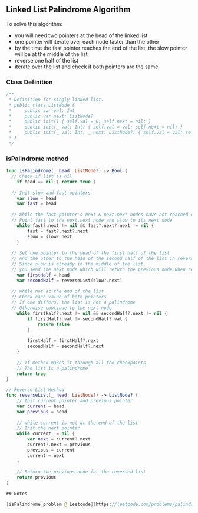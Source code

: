 ## Linked List Palindrome Algorithm

To solve this algorithm:
- you will need two pointers at the head of the linked list
- one pointer will iterate over each node faster than the other
- by the time the fast pointer reaches the end of the list, the slow pointer will be at the middle of the list
- reverse one half of the list
- iterate over the list and check if both pointers are the same

### Class Definition
```swift
/**
 * Definition for singly-linked list.
 * public class ListNode {
 *     public var val: Int
 *     public var next: ListNode?
 *     public init() { self.val = 0; self.next = nil; }
 *     public init(_ val: Int) { self.val = val; self.next = nil; }
 *     public init(_ val: Int, _ next: ListNode?) { self.val = val; self.next = next; }
 * }
 */
```

### isPalindrome method

```swift
func isPalindrome(_ head: ListNode?) -> Bool {
  // Check if list is nil
    if head == nil { return true }
  
  // Init slow and fast pointers
    var slow = head
    var fast = head
  
  // While the fast pointer's next & next.next nodes have not reached end of the list, iterate through list
  // Point fast to the next.next node and slow to its next node
    while fast?.next != nil && fast?.next?.next != nil {
        fast = fast?.next?.next
        slow = slow?.next
    }
  
  // Set one pointer to the head of the first half of the list
  // And the other to the head of the second half of the list in reversed order
  // Since slow is already in the middle of the list, 
  // you send the next node which will return the previous node when reversed.
    var firstHalf = head
    var secondHalf = reverseList(slow?.next)
  
  // While not at the end of the list
  // Check each value of both pointers
  // If one differs, the list is not a palindrome
  // Otherwise continue to the next node
    while firstHalf?.next != nil && secondHalf?.next != nil {
        if firstHalf?.val != secondHalf?.val {
            return false
        }
          
        firstHalf = firstHalf?.next
        secondHalf = secondHalf?.next
    }
  
    // If method makes it through all the checkpoints
    // The list is a palindrome
    return true
}

// Reverse List Method
func reverseList(_ head: ListNode?) -> ListNode? {
    // Init current pointer and previous pointer
    var current = head
    var previous = head
    
    // while current is not at the end of the list
    // Init the next pointer
    while current != nil {
        var next = current?.next
        current?.next = previous
        previous = current
        current = next
    }
    
    // Return the previous node for the reversed list
    return previous
}

## Notes

[isPalindrome problem @ Leetcode](https://leetcode.com/problems/palindrome-linked-list/)
